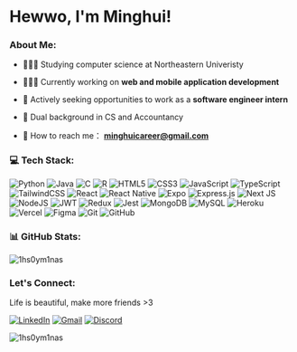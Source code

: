 <h1> Hewwo, I'm Minghui!</h1>

### About Me:
- 👩🏻‍🎓 Studying computer science at Northeastern Univeristy

- 👩🏻‍💻 Currently working on **web and mobile application development**

- 🤝 Actively seeking opportunities to work as a **software engineer intern**

- 🎨 Dual background in CS and Accountancy

- 📧 How to reach me： **minghuicareer@gmail.com**

### 💻 Tech Stack:
![Python](https://img.shields.io/badge/python-3670A0?style=for-the-badge&logo=python&logoColor=ffdd54)
![Java](https://img.shields.io/badge/java-%23ED8B00.svg?style=for-the-badge&logo=openjdk&logoColor=white)
![C](https://img.shields.io/badge/c-%2300599C.svg?style=for-the-badge&logo=c&logoColor=white)
![R](https://img.shields.io/badge/r-%23276DC3.svg?style=for-the-badge&logo=r&logoColor=white)
![HTML5](https://img.shields.io/badge/html5-%23E34F26.svg?style=for-the-badge&logo=html5&logoColor=white)
![CSS3](https://img.shields.io/badge/css3-%231572B6.svg?style=for-the-badge&logo=css3&logoColor=white)
![JavaScript](https://img.shields.io/badge/javascript-%23323330.svg?style=for-the-badge&logo=javascript&logoColor=%23F7DF1E)
![TypeScript](https://img.shields.io/badge/typescript-%23007ACC.svg?style=for-the-badge&logo=typescript&logoColor=white)
![TailwindCSS](https://img.shields.io/badge/tailwindcss-%2338B2AC.svg?style=for-the-badge&logo=tailwind-css&logoColor=white)
![React](https://img.shields.io/badge/react-%2320232a.svg?style=for-the-badge&logo=react&logoColor=%2361DAFB)
![React Native](https://img.shields.io/badge/react_native-%2320232a.svg?style=for-the-badge&logo=react&logoColor=%2361DAFB)
![Expo](https://img.shields.io/badge/expo-1C1E24?style=for-the-badge&logo=expo&logoColor=#D04A37)
![Express.js](https://img.shields.io/badge/express.js-%23404d59.svg?style=for-the-badge&logo=express&logoColor=%2361DAFB)
![Next JS](https://img.shields.io/badge/Next-black?style=for-the-badge&logo=next.js&logoColor=white)
![NodeJS](https://img.shields.io/badge/node.js-6DA55F?style=for-the-badge&logo=node.js&logoColor=white)
![JWT](https://img.shields.io/badge/JWT-black?style=for-the-badge&logo=JSON%20web%20tokens)
![Redux](https://img.shields.io/badge/redux-%23593d88.svg?style=for-the-badge&logo=redux&logoColor=white)
![Jest](https://img.shields.io/badge/-jest-%23C21325?style=for-the-badge&logo=jest&logoColor=white)
![MongoDB](https://img.shields.io/badge/MongoDB-%234ea94b.svg?style=for-the-badge&logo=mongodb&logoColor=white)
![MySQL](https://img.shields.io/badge/mysql-4479A1.svg?style=for-the-badge&logo=mysql&logoColor=white)
![Heroku](https://img.shields.io/badge/heroku-%23430098.svg?style=for-the-badge&logo=heroku&logoColor=white)
![Vercel](https://img.shields.io/badge/vercel-%23000000.svg?style=for-the-badge&logo=vercel&logoColor=white)
![Figma](https://img.shields.io/badge/figma-%23F24E1E.svg?style=for-the-badge&logo=figma&logoColor=white)
![Git](https://img.shields.io/badge/git-%23F05033.svg?style=for-the-badge&logo=git&logoColor=white)
![GitHub](https://img.shields.io/badge/github-%23121011.svg?style=for-the-badge&logo=github&logoColor=white)

### 📊 GitHub Stats:

<!-- <p><img align="left" src="https://github-readme-stats.vercel.app/api/top-langs?username=1hs0ym1nas&show_icons=true&locale=en&layout=compact" alt="1hs0ym1nas" /></p> -->
<p><img align="center" src="https://github-readme-streak-stats.herokuapp.com/?user=1hs0ym1nas&" alt="1hs0ym1nas" /></p>
<!-- [![GitHub Streak](https://github-readme-streak-stats.herokuapp.com?user=1hs0ym1nas&theme=transparent&hide_border=true)](https://git.io/streak-stats) -->
<!-- <a href="https://git.io/streak-stats"><img src="https://github-readme-streak-stats.herokuapp.com?user=1hs0ym1nas&theme=transparent&hide_border=true"/></a> -->

### Let's Connect:
Life is beautiful, make more friends >3

[![LinkedIn](https://img.shields.io/badge/linkedin-%230077B5.svg?style=for-the-badge&logo=linkedin&logoColor=white)](https://www.linkedin.com/in/minghui-xu-monica/)
[![Gmail](https://img.shields.io/badge/Gmail-D14836?style=for-the-badge&logo=gmail&logoColor=white)](mailto:minghuicareer@gmail.com)
[![Discord](https://img.shields.io/badge/Discord-%235865F2.svg?style=for-the-badge&logo=discord&logoColor=white)](discordapp.com/users/1hs0ym1nas)

<p align="left"> <img src="https://komarev.com/ghpvc/?username=1hs0ym1nas&label=Profile%20views&color=0e75b6&style=flat" alt="1hs0ym1nas" /> </p>
